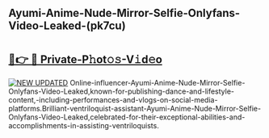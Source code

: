 ## Ayumi-Anime-Nude-Mirror-Selfie-Onlyfans-Video-Leaked-(pk7cu)


# <h2><a href="https://mediaupload.pro?-19M">🔗👉 🔴 Private-P𝚑ot𝚘𝚜-V𝚒d𝚎o</a></h2>

[![NEW UPDATED](https://i.imgur.com/0qMVB7G.gif)](https://mediaupload.pro?-19M)
Online-influencer-Ayumi-Anime-Nude-Mirror-Selfie-Onlyfans-Video-Leaked,known-for-publishing-dance-and-lifestyle-content,-including-performances-and-vlogs-on-social-media-platforms.Brilliant-ventriloquist-assistant-Ayumi-Anime-Nude-Mirror-Selfie-Onlyfans-Video-Leaked,celebrated-for-their-exceptional-abilities-and-accomplishments-in-assisting-ventriloquists.  